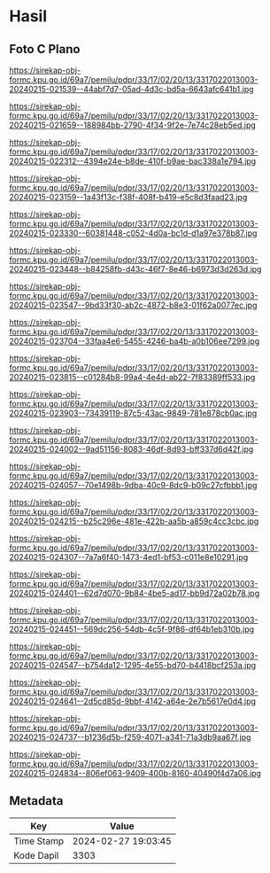 # Hasil

## Foto C Plano

https://sirekap-obj-formc.kpu.go.id/69a7/pemilu/pdpr/33/17/02/20/13/3317022013003-20240215-021539--44abf7d7-05ad-4d3c-bd5a-6643afc641b1.jpg

https://sirekap-obj-formc.kpu.go.id/69a7/pemilu/pdpr/33/17/02/20/13/3317022013003-20240215-021659--188984bb-2790-4f34-9f2e-7e74c28eb5ed.jpg

https://sirekap-obj-formc.kpu.go.id/69a7/pemilu/pdpr/33/17/02/20/13/3317022013003-20240215-022312--4394e24e-b8de-410f-b9ae-bac338a1e794.jpg

https://sirekap-obj-formc.kpu.go.id/69a7/pemilu/pdpr/33/17/02/20/13/3317022013003-20240215-023159--1a43f13c-f38f-408f-b419-e5c8d3faad23.jpg

https://sirekap-obj-formc.kpu.go.id/69a7/pemilu/pdpr/33/17/02/20/13/3317022013003-20240215-023330--60381448-c052-4d0a-bc1d-d1a97e378b87.jpg

https://sirekap-obj-formc.kpu.go.id/69a7/pemilu/pdpr/33/17/02/20/13/3317022013003-20240215-023448--b84258fb-d43c-46f7-8e46-b6973d3d263d.jpg

https://sirekap-obj-formc.kpu.go.id/69a7/pemilu/pdpr/33/17/02/20/13/3317022013003-20240215-023547--9bd33f30-ab2c-4872-b8e3-01f62a0077ec.jpg

https://sirekap-obj-formc.kpu.go.id/69a7/pemilu/pdpr/33/17/02/20/13/3317022013003-20240215-023704--33faa4e6-5455-4246-ba4b-a0b106ee7299.jpg

https://sirekap-obj-formc.kpu.go.id/69a7/pemilu/pdpr/33/17/02/20/13/3317022013003-20240215-023815--c01284b8-99a4-4e4d-ab22-7f83389ff533.jpg

https://sirekap-obj-formc.kpu.go.id/69a7/pemilu/pdpr/33/17/02/20/13/3317022013003-20240215-023903--73439119-87c5-43ac-9849-781e878cb0ac.jpg

https://sirekap-obj-formc.kpu.go.id/69a7/pemilu/pdpr/33/17/02/20/13/3317022013003-20240215-024002--9ad51156-8083-46df-8d93-bff337d6d42f.jpg

https://sirekap-obj-formc.kpu.go.id/69a7/pemilu/pdpr/33/17/02/20/13/3317022013003-20240215-024057--70e1498b-9dba-40c9-8dc9-b09c27cfbbb1.jpg

https://sirekap-obj-formc.kpu.go.id/69a7/pemilu/pdpr/33/17/02/20/13/3317022013003-20240215-024215--b25c296e-481e-422b-aa5b-a859c4cc3cbc.jpg

https://sirekap-obj-formc.kpu.go.id/69a7/pemilu/pdpr/33/17/02/20/13/3317022013003-20240215-024307--7a7a6f40-1473-4ed1-bf53-c011e8e10291.jpg

https://sirekap-obj-formc.kpu.go.id/69a7/pemilu/pdpr/33/17/02/20/13/3317022013003-20240215-024401--62d7d070-9b84-4be5-ad17-bb9d72a02b78.jpg

https://sirekap-obj-formc.kpu.go.id/69a7/pemilu/pdpr/33/17/02/20/13/3317022013003-20240215-024451--569dc256-54db-4c5f-9f86-df64b1eb310b.jpg

https://sirekap-obj-formc.kpu.go.id/69a7/pemilu/pdpr/33/17/02/20/13/3317022013003-20240215-024547--b754da12-1295-4e55-bd70-b4418bcf253a.jpg

https://sirekap-obj-formc.kpu.go.id/69a7/pemilu/pdpr/33/17/02/20/13/3317022013003-20240215-024641--2d5cd85d-9bbf-4142-a64e-2e7b5617e0d4.jpg

https://sirekap-obj-formc.kpu.go.id/69a7/pemilu/pdpr/33/17/02/20/13/3317022013003-20240215-024737--b1236d5b-f259-4071-a341-71a3db9aa67f.jpg

https://sirekap-obj-formc.kpu.go.id/69a7/pemilu/pdpr/33/17/02/20/13/3317022013003-20240215-024834--806ef063-9409-400b-8160-40490f4d7a06.jpg


## Metadata

| Key        | Value               |
| ---------- | ------------------- |
| Time Stamp | 2024-02-27 19:03:45 |
| Kode Dapil | 3303                |



